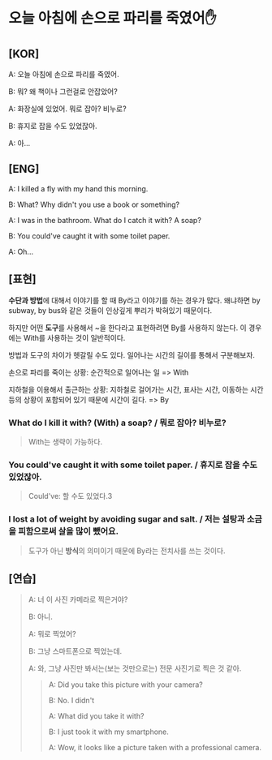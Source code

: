 # 오늘 아침에 손으로 파리를 죽였어:hand:

## [KOR]

A: 오늘 아침에 손으로 파리를 죽였어.

B: 뭐? 왜 책이나 그런걸로 안잡았어?

A: 화장실에 있었어. 뭐로 잡아? 비누로?

B: 휴지로 잡을 수도 있었잖아.

A: 아...

## [ENG]

A: I killed a fly with my hand this morning.

B: What? Why didn't you use a book or something?

A: I was in the bathroom. What do I catch it with? A soap?

B: You could've caught it with some toilet paper.

A: Oh...

## [표현]

**수단과 방법**에 대해서 이야기를 할 때 By라고 이야기를 하는 경우가 많다. 왜냐하면 by subway, by bus와 같은 것들이 인상깊게 뿌리가 박혀있기 때문이다.

하지만 어떤 **도구**를 사용해서 ~을 한다라고 표현하려면 By를 사용하지 않는다. 이 경우에는 With를 사용하는 것이 일반적이다. 

방법과 도구의 차이가 헷갈릴 수도 있다. 일어나는 시간의 길이를 통해서 구분해보자.

손으로 파리를 죽이는 상황: 순간적으로 일어나는 일 => With

지하철을 이용해서 출근하는 상황: 지하철로 걸어가는 시간, 표사는 시간, 이동하는 시간 등의 상황이 포함되어 있기 때문에 시간이 길다. => By

### What do I kill it with? (With) a soap? / 뭐로 잡아? 비누로?

> With는 생략이 가능하다.

### You could've caught it with some toilet paper. / 휴지로 잡을 수도 있었잖아.

> Could've: 할 수도 있었다.3

### I lost a lot of weight **by avoiding** sugar and salt. / 저는 설탕과 소금을 피함으로써 살을 많이 뺐어요.

>  도구가 아닌 **방식**의 의미이기 때문에 By라는 전치사를 쓰는 것이다.



## [연습]

> A: 너 이 사진 카메라로 찍은거야?
>
> B: 아니.
>
> A: 뭐로 찍었어?
>
> B: 그냥 스마트폰으로 찍었는데.
>
> A: 와, 그냥 사진만 봐서는(보는 것만으로는) 전문 사진기로 찍은 것 같아.
>
> > A: Did you take this picture with your camera?
> >
> > B: No. I didn't
> >
> > A: What did you take it with?
> >
> > B: I just took it with my smartphone.
> >
> > A: Wow, it looks like a picture taken with a professional camera.

